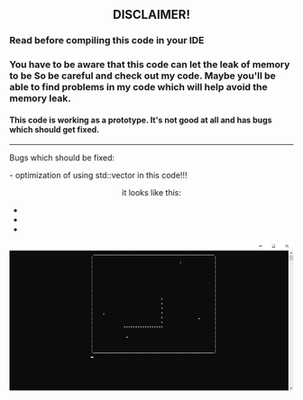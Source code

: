 
<h2 align="center">DISCLAIMER!</h2>

<h3 align="left">Read before compiling this code in your IDE</h3>

<h3 align="left">You have to be aware that this code can let the leak of memory to be
So be careful and check out my code. Maybe you'll be able to find
problems in my code which will help avoid the memory leak.</h3>

<h4 align="left">This code is working as a prototype.
It's not good at all and has bugs which should get fixed.</h4>
                
---
<p align="left">Bugs which should be fixed:</p>
- optimization of using std::vector in this code!!!

<p align="center">it looks like this:</p>

-
-
-

<p align="center"><img src="screenshot_1.png"></p>

